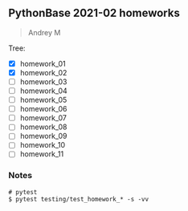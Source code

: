 ## PythonBase 2021-02 homeworks

> Andrey M

Tree:

- [X] homework_01
- [X] homework_02
- [ ] homework_03
- [ ] homework_04
- [ ] homework_05
- [ ] homework_06
- [ ] homework_07
- [ ] homework_08
- [ ] homework_09
- [ ] homework_10
- [ ] homework_11

### Notes

    # pytest
    $ pytest testing/test_homework_* -s -vv